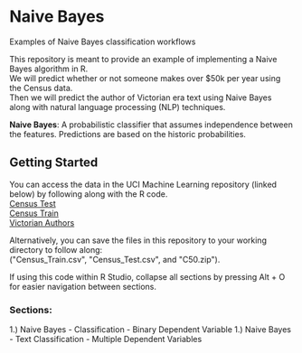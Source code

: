 # Naive Bayes
Examples of Naive Bayes classification workflows

This repository is meant to provide an example of implementing a Naive Bayes algorithm in R.  
We will predict whether or not someone makes over $50k per year using the Census data.  
Then we will predict the author of Victorian era text using Naive Bayes along with natural language processing (NLP) techniques.

**Naive Bayes**: A probabilistic classifier that assumes independence between the features. Predictions are based on the historic probabilities.

## Getting Started

You can access the data in the UCI Machine Learning repository (linked below) by following along with the R code.     
[Census Test](https://archive.ics.uci.edu/ml/machine-learning-databases/adult/adult.test)  
[Census Train](https://archive.ics.uci.edu/ml/machine-learning-databases/adult/adult.data)  
[Victorian Authors](https://archive.ics.uci.edu/ml/machine-learning-databases/00217/C50.zip)

Alternatively, you can save the files in this repository to your working directory to follow along:  
("Census_Train.csv", "Census_Test.csv", and "C50.zip").
  
If using this code within R Studio, collapse all sections by pressing Alt + O for easier navigation between sections.  

### Sections:

1.)  Naive Bayes - Classification - Binary Dependent Variable
1.)  Naive Bayes - Text Classification - Multiple Dependent Variables
